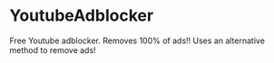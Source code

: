 # YoutubeAdblocker
Free Youtube adblocker. Removes 100% of ads!! Uses an alternative method to remove ads!
